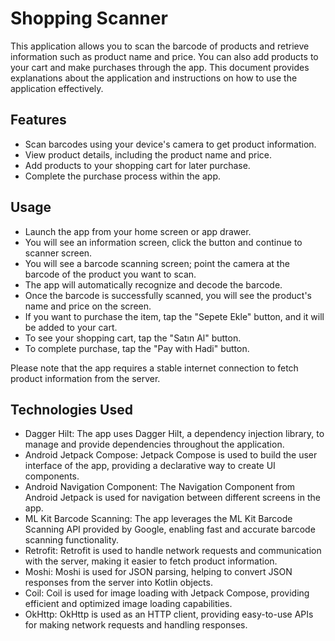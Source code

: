 # Shopping Scanner
 This application allows you to scan the barcode of products and retrieve information such as product name and price. You can also add products to your cart and make purchases through the app. This document provides explanations about the application and instructions on how to use the application effectively.

## Features
- Scan barcodes using your device's camera to get product information.
- View product details, including the product name and price.
- Add products to your shopping cart for later purchase.
- Complete the purchase process within the app.

## Usage
- Launch the app from your home screen or app drawer.
- You will see an information screen, click the button and continue to scanner screen. 
- You will see a barcode scanning screen; point the camera at the barcode of the product you want to scan.
- The app will automatically recognize and decode the barcode.
- Once the barcode is successfully scanned, you will see the product's name and price on the screen.
- If you want to purchase the item, tap the "Sepete Ekle" button, and it will be added to your cart.
- To see your shopping cart, tap the "Satın Al" button. 
- To complete purchase, tap the "Pay with Hadi" button.

Please note that the app requires a stable internet connection to fetch product information from the server.

## Technologies Used
- Dagger Hilt: The app uses Dagger Hilt, a dependency injection library, to manage and provide dependencies throughout the application.
- Android Jetpack Compose: Jetpack Compose is used to build the user interface of the app, providing a declarative way to create UI components.
- Android Navigation Component: The Navigation Component from Android Jetpack is used for navigation between different screens in the app.
- ML Kit Barcode Scanning: The app leverages the ML Kit Barcode Scanning API provided by Google, enabling fast and accurate barcode scanning functionality.
- Retrofit: Retrofit is used to handle network requests and communication with the server, making it easier to fetch product information.
- Moshi: Moshi is used for JSON parsing, helping to convert JSON responses from the server into Kotlin objects.
- Coil: Coil is used for image loading with Jetpack Compose, providing efficient and optimized image loading capabilities.
- OkHttp: OkHttp is used as an HTTP client, providing easy-to-use APIs for making network requests and handling responses.

